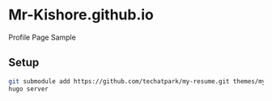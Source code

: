 # Mr-Kishore.github.io
Profile Page Sample

## Setup

```sh
git submodule add https://github.com/techatpark/my-resume.git themes/my-resume
hugo server
```


